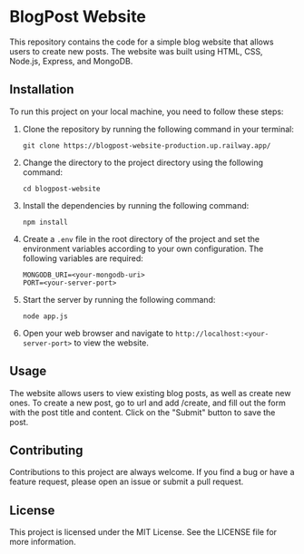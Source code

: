 # BlogPost Website

This repository contains the code for a simple blog website that allows users to create new posts. The website was built using HTML, CSS, Node.js, Express, and MongoDB.

## Installation

To run this project on your local machine, you need to follow these steps:

1. Clone the repository by running the following command in your terminal: 

    `git clone https://blogpost-website-production.up.railway.app/`

2. Change the directory to the project directory using the following command:

    `cd blogpost-website`

3. Install the dependencies by running the following command:

    `npm install`

4. Create a `.env` file in the root directory of the project and set the environment variables according to your own configuration. The following variables are required:

    ```
    MONGODB_URI=<your-mongodb-uri>
    PORT=<your-server-port>
    ```

5. Start the server by running the following command:

    `node app.js`

6. Open your web browser and navigate to `http://localhost:<your-server-port>` to view the website.

## Usage

The website allows users to view existing blog posts, as well as create new ones. To create a new post, go to url and add /create, and fill out the form with the post title and content. Click on the "Submit" button to save the post.

## Contributing

Contributions to this project are always welcome. If you find a bug or have a feature request, please open an issue or submit a pull request.

## License

This project is licensed under the MIT License. See the LICENSE file for more information.
